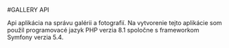 #GALLERY API

Api aplikácia na správu galérii a fotografií. Na vytvorenie tejto aplikácie som použil programovacé jazyk PHP verzia 8.1 spoločne s frameworkom Symfony verzia 5.4.